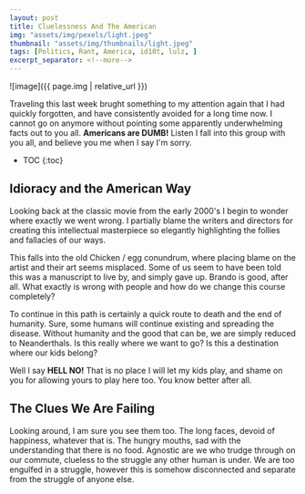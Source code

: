 ```yaml
---
layout: post
title: Cluelessness And The American
img: "assets/img/pexels/light.jpeg"
thumbnail: "assets/img/thumbnails/light.jpeg"
tags: [Politics, Rant, America, id10t, lulz, ]
excerpt_separator: <!--more-->
---
```



![image]({{ page.img | relative_url }})

Traveling this last week brught something to my attention again that I had quickly forgotten, and have consistently avoided for a long time now. I cannot go on anymore without pointing some apparently underwhelming facts out to you all. **Americans are DUMB!** Listen I fall into this group with you all, and believe you me when I say I'm sorry.

<!--more-->

* TOC
{:toc}

## Idioracy and the American Way

Looking back at the classic movie from the early 2000's I begin to wonder where exactly we went wrong. I partially blame the writers and directors for creating this intellectual masterpiece so elegantly highlighting the follies and fallacies of our ways. 

This falls into the old Chicken / egg conundrum, where placing blame on the artist and their art seems misplaced. Some of us seem to have been told this was a manuscript to live by, and simply gave up. Brando is good, after all. What exactly is wrong with people and how do we change this course completely? 

To continue in this path is certainly a quick route to death and the end of humanity. Sure, some humans will continue existing and spreading the disease. Without humanity and the good that can be, we are simply reduced to Neanderthals. Is this really where we want to go? Is this a destination where our kids belong? 

Well I say **HELL NO!** That is no place I will let my kids play, and shame on you for allowing yours to play here too. You know better after all.


## The Clues We Are Failing

Looking around, I am sure you see them too. The long faces, devoid of happiness, whatever that is. The hungry mouths, sad with the understanding that there is no food. Agnostic are we who trudge through on our commute, clueless to the struggle any other human is under. We are too engulfed in a struggle, however this is somehow disconnected and separate from the struggle of anyone else.  